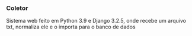 ### Coletor
Sistema web feito em Python 3.9 e Django 3.2.5, onde recebe um arquivo txt, normaliza ele e o importa para o banco de dados
